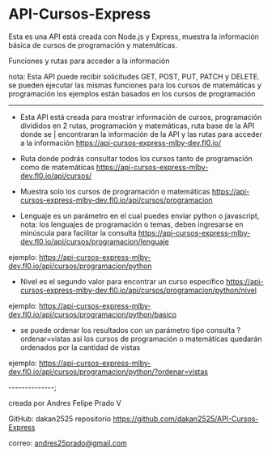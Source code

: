 # API-Cursos-Express

Esta es una API está creada con Node.js y Express, muestra la información básica de cursos de programación y matemáticas.

Funciones y rutas para acceder a la información

nota: Esta API puede recibir solicitudes GET, POST, PUT, PATCH y DELETE. se pueden ejecutar las mismas funciones para los cursos de matemáticas y programación los ejemplos están basados en los cursos de programación

--------------

* Esta API está creada para mostrar información de cursos, programación divididos en 2 rutas, programación y matemáticas, ruta base de la API donde se |    encontraran la información de la API y las rutas para acceder a la información
https://api-cursos-express-mlby-dev.fl0.io/

* Ruta donde podrás consultar todos los cursos tanto de programación como de matemáticas
https://api-cursos-express-mlby-dev.fl0.io/api/cursos/

* Muestra solo los cursos de programación o matemáticas
https://api-cursos-express-mlby-dev.fl0.io/api/cursos/programacion

* Lenguaje es un parámetro en el cual puedes enviar python o javascript, nota: los lenguajes de programación o temas, deben ingresarse en minúscula para facilitar la consulta
https://api-cursos-express-mlby-dev.fl0.io/api/cursos/programacion/lenguaje

ejemplo: https://api-cursos-express-mlby-dev.fl0.io/api/cursos/programacion/python

* Nivel es el segundo valor para encontrar un curso específico
https://api-cursos-express-mlby-dev.fl0.io/api/cursos/programacion/python/nivel

ejemplo: https://api-cursos-express-mlby-dev.fl0.io/api/cursos/programacion/python/basico

* se puede ordenar los resultados con un parámetro tipo consulta ?ordenar=vistas así los cursos de programación o matemáticas quedarán ordenados por la cantidad de vistas

ejemplo: https://api-cursos-express-mlby-dev.fl0.io/api/cursos/programacion/python/?ordenar=vistas 

--------------;

creada por Andres Felipe Prado V

GitHub: dakan2525  repositorio https://github.com/dakan2525/API-Cursos-Express

correo: andres25prado@gmail.com
